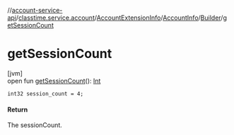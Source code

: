 //[account-service-api](../../../../../index.md)/[classtime.service.account](../../../index.md)/[AccountExtensionInfo](../../index.md)/[AccountInfo](../index.md)/[Builder](index.md)/[getSessionCount](get-session-count.md)

# getSessionCount

[jvm]\
open fun [getSessionCount](get-session-count.md)(): [Int](https://kotlinlang.org/api/latest/jvm/stdlib/kotlin/-int/index.html)

`int32 session_count = 4;`

#### Return

The sessionCount.
